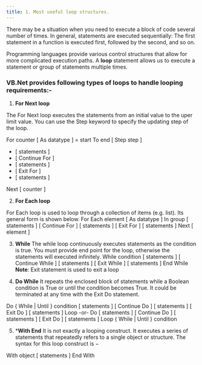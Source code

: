 ```yaml
---
title: 1. Most useful loop structures.
---
```

There may be a situation when you need to execute a block of code several number of times. In general, statements are executed sequentially: The first statement in a function is executed first, followed by the second, and so on.

Programming languages provide various control structures that allow for more complicated execution paths.
A **loop** statement allows us to execute a statement or group of statements multiple times.

### VB.Net provides following types of loops to handle looping requirements:-

1.  **For Next loop**

The For Next loop executes the statements from an initial value to the uper limit value. You can use the Step keyword to specify the updating step of the loop.

For counter [ As datatype ] = start To end [ Step step ]
   - [ statements ]
   - [ Continue For ]
   - [ statements ]
   - [ Exit For ]
   - [ statements ]
   
Next [ counter ]

2. **For Each loop**

For Each loop is used to loop through a collection of items (e.g. list). Its general form is shown below.
For Each element [ As datatype ] In group
   [ statements ]
   [ Continue For ]
   [ statements ]
   [ Exit For ]
   [ statements ]
Next [ element ]

3. **While**
The while loop continuously executes statements as the condition is true. You must provide end point for the loop, otherwise the statements will executed infinitely.
While condition
   [ statements ]
   [ Continue While ]
   [ statements ]
   [ Exit While ]
   [ statements ]
End While
**Note**: Exit statement is used to exit a loop

4. **Do While**
It repeats the enclosed block of statements while a Boolean condition is True or until the condition becomes True. It could be terminated at any time with the Exit Do statement.

Do { While | Until } condition
   [ statements ]
   [ Continue Do ]
   [ statements ]
   [ Exit Do ]
   [ statements ]
Loop
-or-
Do
   [ statements ]
   [ Continue Do ]
   [ statements ]
   [ Exit Do ]
   [ statements ]
Loop { While | Until } condition

5. ***With End**
It is not exactly a looping construct. It executes a series of statements that repeatedly refers to a single object or structure.
The syntax for this loop construct is −

With object
   [ statements ]
End With
